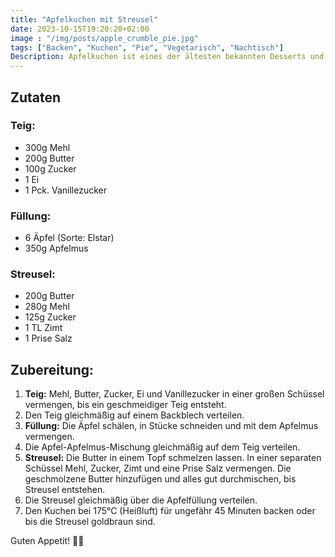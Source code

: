 ```yaml
---
title: "Apfelkuchen mit Streusel"
date: 2023-10-15T19:20:20+02:00
image : "/img/posts/apple_crumble_pie.jpg"
tags: ["Backen", "Kuchen", "Pie", "Vegetarisch", "Nachtisch"]
Description: Apfelkuchen ist eines der ältesten bekannten Desserts und es gibt Rezepte dafür, die bis ins Mittelalter zurückreichen. 🍏🥧📜
---
```


## Zutaten

### Teig:
- 300g Mehl
- 200g Butter
- 100g Zucker
- 1 Ei
- 1 Pck. Vanillezucker

### Füllung:
- 6 Äpfel (Sorte: Elstar)
- 350g Apfelmus

### Streusel:
- 200g Butter
- 280g Mehl
- 125g Zucker
- 1 TL Zimt
- 1 Prise Salz

## Zubereitung:

1. **Teig:** Mehl, Butter, Zucker, Ei und Vanillezucker in einer großen Schüssel vermengen, bis ein geschmeidiger Teig entsteht.
2. Den Teig gleichmäßig auf einem Backblech verteilen.
3. **Füllung:** Die Äpfel schälen, in Stücke schneiden und mit dem Apfelmus vermengen.
4. Die Apfel-Apfelmus-Mischung gleichmäßig auf dem Teig verteilen.
5. **Streusel:** Die Butter in einem Topf schmelzen lassen. In einer separaten Schüssel Mehl, Zucker, Zimt und eine Prise Salz vermengen. Die geschmolzene Butter hinzufügen und alles gut durchmischen, bis Streusel entstehen.
6. Die Streusel gleichmäßig über die Apfelfüllung verteilen.
7. Den Kuchen bei 175°C (Heißluft) für ungefähr 45 Minuten backen oder bis die Streusel goldbraun sind.

Guten Appetit! 🍎🥧
